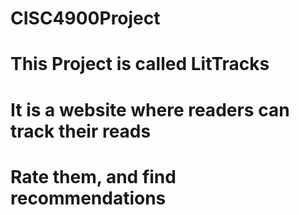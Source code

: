 # CISC4900Project

# This Project is called LitTracks
# It is a website where readers can track their reads
# Rate them, and find recommendations
